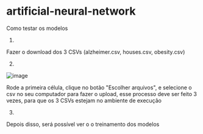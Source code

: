 # artificial-neural-network

Como testar os modelos

1. 
Fazer o download dos 3 CSVs (alzheimer.csv, houses.csv, obesity.csv)
   
2.
![image](https://github.com/user-attachments/assets/c19ff1c7-b1df-4d88-8ee1-793ab72874be)

Rode a primeira célula, clique no botão "Escolher arquivos", e selecione 
o csv no seu computador para fazer o upload, esse processo deve ser feito 3 vezes,
para que os 3 CSVs estejam no ambiente de execução

3. 
Depois disso, será possível ver o o treinamento dos modelos
